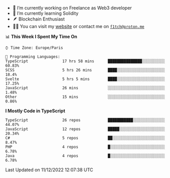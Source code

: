 - 🔭 I’m currently working on Freelance as Web3 developer
- 🌱 I’m currently learning Solidity
- 🪶 Blockchain Enthusiast
- 👨‍💻 You can visit my [website](https://f1tch.xyz) or contact me on [`f1tch@proton.me`](mailto:f1tch@proton.me)

<!--START_SECTION:waka-->
📊 **This Week I Spent My Time On** 

```text
⌚︎ Time Zone: Europe/Paris

💬 Programming Languages: 
TypeScript               17 hrs 58 mins      ███████████████░░░░░░░░░░   60.83% 
SCSS                     5 hrs 26 mins       ████░░░░░░░░░░░░░░░░░░░░░   18.4% 
Svelte                   5 hrs 5 mins        ████░░░░░░░░░░░░░░░░░░░░░   17.25% 
JavaScript               26 mins             ░░░░░░░░░░░░░░░░░░░░░░░░░   1.48% 
Other                    15 mins             ░░░░░░░░░░░░░░░░░░░░░░░░░   0.86%

```

**I Mostly Code in TypeScript** 

```text
TypeScript               26 repos            ███████████░░░░░░░░░░░░░░   44.07% 
JavaScript               12 repos            █████░░░░░░░░░░░░░░░░░░░░   20.34% 
C#                       5 repos             ██░░░░░░░░░░░░░░░░░░░░░░░   8.47% 
PHP                      4 repos             █░░░░░░░░░░░░░░░░░░░░░░░░   6.78% 
Java                     4 repos             █░░░░░░░░░░░░░░░░░░░░░░░░   6.78%

```



 Last Updated on 11/12/2022 12:07:38 UTC
<!--END_SECTION:waka-->
